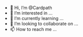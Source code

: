 - 👋 Hi, I’m @Cardpath
- 👀 I’m interested in ...
- 🌱 I’m currently learning ...
- 💞️ I’m looking to collaborate on ...
- 📫 How to reach me ...

<!---
Cardpath/Cardpath is a ✨ special ✨ repository because its `README.md` (this file) appears on your GitHub profile.
You can click the Preview link to take a look at your changes.
--->
